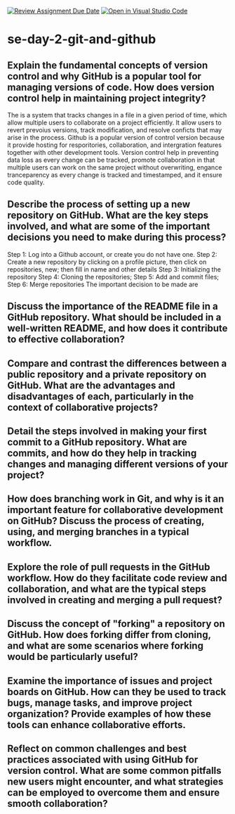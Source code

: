 [![Review Assignment Due Date](https://classroom.github.com/assets/deadline-readme-button-22041afd0340ce965d47ae6ef1cefeee28c7c493a6346c4f15d667ab976d596c.svg)](https://classroom.github.com/a/8wgCKhpZ)
[![Open in Visual Studio Code](https://classroom.github.com/assets/open-in-vscode-2e0aaae1b6195c2367325f4f02e2d04e9abb55f0b24a779b69b11b9e10269abc.svg)](https://classroom.github.com/online_ide?assignment_repo_id=18517052&assignment_repo_type=AssignmentRepo)
# se-day-2-git-and-github
## Explain the fundamental concepts of version control and why GitHub is a popular tool for managing versions of code. How does version control help in maintaining project integrity?
The is a system that tracks changes in a file in a given period of time, which allow multiple users to collaborate on a project efficiently. It allow users to revert prevoius versions, track modification, and resolve conficts that may arise in the process. 
Github is a popular version of control version because it provide hosting for resporitories, collaboration, and intergration features together with other development tools.
Version control help in preventing data loss as every change can be tracked, promote collaboration in that multiple users can work on the same project without overwriting, engance tranceparency as every change is tracked and timestamped, and it ensure code quality. 
## Describe the process of setting up a new repository on GitHub. What are the key steps involved, and what are some of the important decisions you need to make during this process?
Step 1: Log into a Github account, or create you do not have one.
Step 2: Create a new repository by clicking on a profile picture, then click on repositories, new; then fill in name and other details
Step 3: Initializing the repository
Step 4: Cloning the repositories; 
Step 5: Add and commit files; 
Step 6: Merge repositories
The important decision to be made are 
## Discuss the importance of the README file in a GitHub repository. What should be included in a well-written README, and how does it contribute to effective collaboration?

## Compare and contrast the differences between a public repository and a private repository on GitHub. What are the advantages and disadvantages of each, particularly in the context of collaborative projects?

## Detail the steps involved in making your first commit to a GitHub repository. What are commits, and how do they help in tracking changes and managing different versions of your project?

## How does branching work in Git, and why is it an important feature for collaborative development on GitHub? Discuss the process of creating, using, and merging branches in a typical workflow.

## Explore the role of pull requests in the GitHub workflow. How do they facilitate code review and collaboration, and what are the typical steps involved in creating and merging a pull request?

## Discuss the concept of "forking" a repository on GitHub. How does forking differ from cloning, and what are some scenarios where forking would be particularly useful?

## Examine the importance of issues and project boards on GitHub. How can they be used to track bugs, manage tasks, and improve project organization? Provide examples of how these tools can enhance collaborative efforts.

## Reflect on common challenges and best practices associated with using GitHub for version control. What are some common pitfalls new users might encounter, and what strategies can be employed to overcome them and ensure smooth collaboration?
